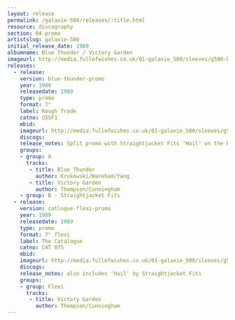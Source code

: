 ```yaml
---
layout: release
permalink: /galaxie-500/releases/:title.html
resource: discography
section: 04-promo
artistslug: galaxie-500
initial_release_date: 1989
albumname: Blue Thunder / Victory Garden
imageurl: http://media.fullofwishes.co.uk/01-galaxie_500/sleeves/g500-blue-thunder-victory-garden.jpg
releases:
  - release: 
    version: blue-thunder-promo
    year: 1989
    releasedate: 1989
    type: promo
    format: 7"
    label: Rough Trade
    catno: G5SF1
    mbid: 
    imageurl: http://media.fullofwishes.co.uk/01-galaxie_500/sleeves/g500-blue-thunder-victory-garden.jpg
    discogs: 
    release_notes: Split promo with Straightjacket Fits "Hail" on the b-side
    groups:
    - group: A
      tracks:
       - title: Blue Thunder
         author: Krukowski/Wareham/Yang
       - title: Victory Garden
         author: Thompson/Cunningham
    - group: B - Straightjacket Fits
  - release: 
    version: catlogue-flexi-promo
    year: 1989
    releasedate: 1989
    type: promo
    format: 7" flexi
    label: The Catalogue
    catno: CAT 075
    mbid: 
    imageurl: http://media.fullofwishes.co.uk/01-galaxie_500/sleeves/g500_victory_garden_006.jpg
    discogs: 
    release_notes: also includes 'Hail' by Straightjacket Fits
    groups:
    - group: Flexi
      tracks:
       - title: Victory Garden
         author: Thompson/Cunningham
---
```

